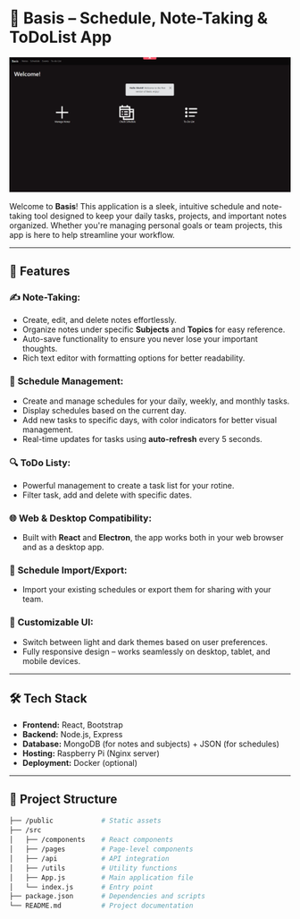 # 📅 **Basis** – Schedule, Note-Taking & ToDoList App

![Alt Text](basis.png)

Welcome to **Basis**! This application is a sleek, intuitive schedule and note-taking tool designed to keep your daily tasks, projects, and important notes organized. Whether you're managing personal goals or team projects, this app is here to help streamline your workflow.

---

## 🚀 **Features**

### ✍️ **Note-Taking:**
- Create, edit, and delete notes effortlessly.
- Organize notes under specific **Subjects** and **Topics** for easy reference.
- Auto-save functionality to ensure you never lose your important thoughts.
- Rich text editor with formatting options for better readability.

### 📅 **Schedule Management:**
- Create and manage schedules for your daily, weekly, and monthly tasks.
- Display schedules based on the current day.
- Add new tasks to specific days, with color indicators for better visual management.
- Real-time updates for tasks using **auto-refresh** every 5 seconds.
  
### 🔍 **ToDo Listy:**
- Powerful management to create a task list for your rotine.
- Filter task, add and delete with specific dates.

### 🌐 **Web & Desktop Compatibility:**
- Built with **React** and **Electron**, the app works both in your web browser and as a desktop app.
  
### 📅 **Schedule Import/Export:**
- Import your existing schedules or export them for sharing with your team.
  
### 🎨 **Customizable UI:**
- Switch between light and dark themes based on user preferences.
- Fully responsive design – works seamlessly on desktop, tablet, and mobile devices.

---

## 🛠️ **Tech Stack**

- **Frontend:** React, Bootstrap
- **Backend:** Node.js, Express
- **Database:** MongoDB (for notes and subjects) + JSON (for schedules)
- **Hosting:** Raspberry Pi (Nginx server)
- **Deployment:** Docker (optional)

---

## 📂 **Project Structure**

```bash
├── /public            # Static assets
├── /src
│   ├── /components    # React components
│   ├── /pages         # Page-level components
│   ├── /api           # API integration
│   ├── /utils         # Utility functions
│   ├── App.js         # Main application file
│   └── index.js       # Entry point
├── package.json       # Dependencies and scripts
└── README.md          # Project documentation
```
